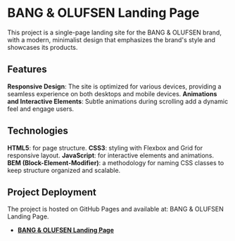 # **BANG & OLUFSEN Landing Page**

This project is a single-page landing site for the BANG & OLUFSEN brand, with a modern, minimalist design that emphasizes the brand's style and showcases its products.

## **Features**

**Responsive Design**: The site is optimized for various devices, providing a seamless experience on both desktops and mobile devices.
**Animations and Interactive Elements**: Subtle animations during scrolling add a dynamic feel and engage users.

## **Technologies**

**HTML5**: for page structure.
**CSS3**: styling with Flexbox and Grid for responsive layout.
**JavaScript**: for interactive elements and animations.
**BEM (Block-Element-Modifier)**: a methodology for naming CSS classes to keep structure organized and scalable.

## **Project Deployment**

The project is hosted on GitHub Pages and available at: BANG & OLUFSEN Landing Page.
- [**BANG & OLUFSEN Landing Page**](https://marichkamt.github.io/BANG-OLUFSEN/)

